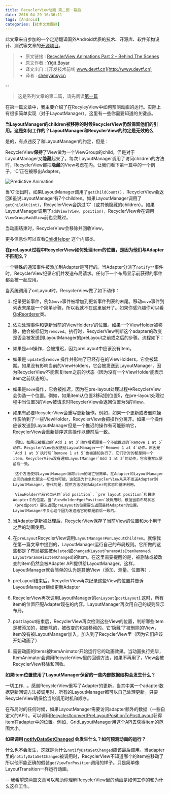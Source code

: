 ```yaml
---
title: RecyclerView动画 第二部－幕后
date: 2016-04-29 16:36:11
tags: [Android]
categories: [技术文章翻译]
---
```


此文章来自参加的一个定期翻译国外Android优质的技术、开源库、软件架构设计、测试等文章的[开源项目](https://github.com/hehonghui/android-tech-frontier)。

<!-- more -->

> * 原文链接 : [RecyclerView Animations Part 2 – Behind The Scenes](http://www.birbit.com/recyclerview-animations-part-2-behind-the-scenes/)
> * 原文作者 : [Yiğit Boyar](http://www.birbit.com/)
> * 译文出自 : [开发技术前线 www.devtf.cn](http://www.devtf.cn)
> * 译者 : [shenyansycn](https://github.com/shenyansycn) 

--
    
>这是系列文章的第二篇，请先阅读[第一篇](http://www.birbit.com/recyclerview-animations-part-1-how-animations-work/)

在第一篇文章中，我主要介绍了在RecyleyView中如何预测动画的运行。实际上有很多简单实现（对于LayoutManager）。这里有一些你需要知道的关键点。

**当LayoutManager的children被移除的时候RecyclerView仍然保留他们的引用。这是如何工作的？LayoutManager和RecyclerView的约定是无效的么**

是的，有点违反了和LayoutManager的约定，但是：

RecyclerView**保持**了View做为一个ViewGroup的child，但是对于LayoutManager又**隐藏**起来了。每次
LayoutManager调用了访问children的方法时，RecyclerView都把**隐藏**的View考虑在内。让我们看下第一篇中的一个例子，‘C’正在被移出Adapter。

![Predictive Animation](http://img.blog.csdn.net/20160104165622148)

当‘C’淡出时，如果LayoutManager调用了`getChildCount()`，RecyclerView会返回6虽说LayoutManager有7个children。如果LayoutManager调用了`getChildAt(int)`，RecyclerView会跳过‘C’（或其他隐藏的children）。如果LayoutManager调用了`addView(View, position)`，RecyclerView会在调用`ViewGroup#addView`前也会跳过。

当动画结束时，RecyclerView会移除并回收View。

更多信息你可以查看[ChildHelper](https://android.googlesource.com/platform/frameworks/support/+/master/v7/recyclerview/src/android/support/v7/widget/ChildHelper.java) 这个内部类。

**在preLayout过程中RecyclerView如何处理item的位置，是因为他们与Adapter不匹配么？**

一个特殊的通知事件被添加到Adapter是可行的。当Adapter分派了`notify**`事件时，RecyclerView纪录它们并发送布局请求。任何下一个布局显示前获得的事件都会被一起应用。

当系统调用了onLayout时，RecyclerView做了如下动作：

1. 纪录更新事件，例如`move`事件被增加到更新事件列表的末尾。移动`move`事件到列表末尾是一个简单步骤，所以我就不在这里展开了。如果你感兴趣你可以看[OpReorderer](https://android.googlesource.com/platform/frameworks/support/+/master/v7/recyclerview/src/android/support/v7/widget/OpReorderer.java)类。

2. 依次处理事件和更新当前的ViewHolders’的位置。如果一个ViewHolder被移除，他会被标记为`removed`。执行时，RecyclerView判断这个adapter的改变是否会被发送到LayoutManager的preLayout之前或之后的步骤。流程如下：

 - 如果是`add`操作，会被推迟，因为preLayout中应该没有item。

 - 如果是 `update`或`remove` 操作并影响了已经存在的ViewHolders，它会被延期。如果没有影响当前的ViewHolders，它会被发送到LayoutManager，因为RecyclerView不能恢复item之前的状态（因为没有一个ViewHolder能表示item之前状态的）。	

 - 如果是`move`操作，它会被推迟，因为在pre-layout处理过程中RecyclerView会伪造一个位置。例如，如果item从位置3移动到位置5，在pre-layout处理过程中当位置3的View被请求时RecyclerView会返回位置为5的View。

 - 如果有必要RecyclerView会重写更新操作。例如，如果一个更新或者删除操作影响到了一些ViewHolder，RecyclerView会把操作分离开。如果一个操作应该发送到LayoutManager但是一个推迟的操作有可能影响它，RecyclerView会重新排序这些操作以便前后一致。
 	
 		例如，如果已被推迟的`Add 1 at 3`动作后紧跟着一个不能推迟的`Remove 1 at 5`动作。RecyclerView会发送给LayoutManager一个`Remove 1 at 4`动作。原因是`Add 1 at 3`执行后`Remove 1 at 5`也被通知执行了，它们针对的都是同一个item。RecyclerView没有通知LayoutManager`Add 1 at 3`的动作，它会重写以便前后一致。
		
		这个方法使得LayoutManager跟踪item的消亡很简单。在Adapter和LayoutManager之间的抽象化使这一切成为可能，这就是为什么RecyclerView从来不发送Adapter到LayoutManager，替代的是，提供方法访问Adapter的状态和循环利用。
		
		ViewHolder也有它自己的`old position`，`pre layout position`和最终Adapter中的位置。当`ViewHolder#getPosition`被调用时，根据当前布局状态（pre或post）要么返回preLayout的位置要么返回最终Adapter的位置。LayoutManager不关心这个因为发送给它的都是前后一致的。

3. 当Adapter更新被处理后，RecyclerView保存了当前View的位置和大小用于之后的动画使用。

4. 在`preLayout`RecyclerView调用`LayoutManager#onLayoutChildren`。就像我在第一篇文章中提到的，LayoutManager运行自己的布局规则。它所做的这些都是了布局那些被`deleted`或`changed`(`LayoutParams#isItemRemoved`，`LayoutParams#isItemChanged`)的item。在这里需要提醒的是，被删除或被改变的item仍然会被Adapter API提供给LayoutManager。这样，LayoutManager就会简单的认为是其他View（添加、测量、位置等）.

5. preLayout结束后，RecyclerView再次纪录这些View的位置并告诉LayoutManager继续更新Adapter

6. RecyclerView再次调用LayoutManager的`onLayout`(`postLayout`).这时，所有item的位置匹配Adapter现在的内容。LayoutManager再次用自己的规则显示布局。

7. post layout结束后，RecyclerView再次检测这些View的位置，判断哪些item是被添加的，被删除的，被改变的和被移动的。它‘隐藏’了被删除的View，item没有被LayoutManager加入，加入到了RecyclerView里（因为它们应该开始动画了）

8. 需要动画的Items被ItemAnimator开始运行它的动画效果。当动画执行完毕，ItemAnimator会调用RecyclerView里的回调方法，如果不再用了，View会被RecyclerView移除和回收。

**如果item位置使用了LayoutManager保留的一些内部数据结构会发生什么？**

一切工作...。感谢RecyclerView重写了Adapter的更新，当其中某一个adapter数据更新回调方法被调用时，所有的LayoutManager都可以自己处理更新。只要RecyclerView确保恰当的调用时机和顺序。

在布局时的任何时候，如果LayoutManager需要访问adapter额外的数据（一些自定义的API）。可以调用[Recycler#convertPreLayoutPositionToPostLayout](http://developer.android.com/reference/android/support/v7/widget/RecyclerView.Recycler.html#convertPreLayoutPositionToPostLayout(int))获得item在adapter中的位置。例如，GridLayoutManager用这个API去获得item的范围大小。

**如果调用 [notifyDataSetChanged](http://developer.android.com/reference/android/support/v7/widget/RecyclerView.Recycler.html#convertPreLayoutPositionToPostLayout(int)) 会发生什么？如何预测动画的运行？**

什么也不会发生，这就是为什么`notifyDataSetChanged`应该最后调用。当adapter里的`notifyDataSetChanged`被调用时，RecyclerView不知道哪个的item被移动了所以他不能正确的假装`getViewForPosition`调用的样子。只是简单像LayoutTransition一样运行动画。

--
我希望这两篇文章可以帮助你理解RecyclerView里的动画是如何工作的和为什么这样工作。


